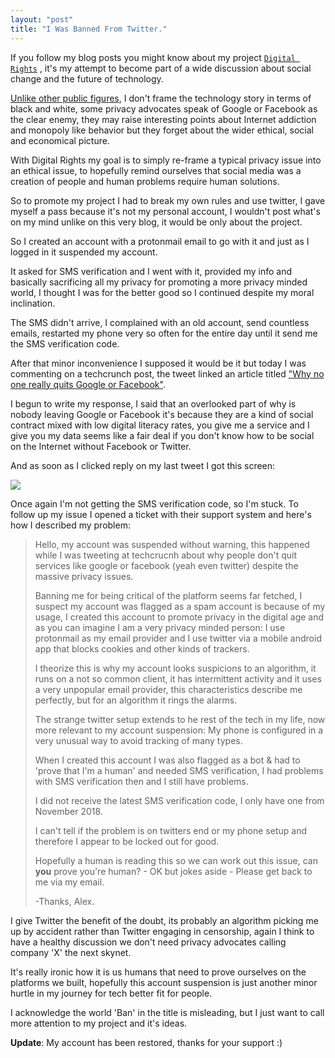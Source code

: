 ```yaml
---
layout: "post"
title: "I Was Banned From Twitter."
---
```


If you follow my blog posts you might know about my project [`Digital Rights`][dr] , it's my attempt to become part of a wide discussion about social change and the future of technology.

[Unlike other public figures][at], I don't frame the technology story in terms of black and white, some privacy advocates speak of Google or Facebook as the clear enemy, they may raise interesting points about Internet addiction and monopoly like behavior but they forget about the wider ethical, social and economical picture.

With Digital Rights my goal is to simply re-frame a typical privacy issue into an ethical issue, to hopefully remind ourselves that social media was a creation of people and human problems require human solutions.

So to promote my project I had to break my own rules and use twitter, I gave myself a pass because it's not my personal account, I wouldn't post what's on my mind unlike on this very blog, it would be only about the project.

So I created an account with a protonmail email to go with it and just as I logged in it suspended my account.

It asked for SMS verification and I went with it, provided my info and basically sacrificing all my privacy for promoting a more privacy minded world, I thought I was for the better good so I continued despite my moral inclination.

The SMS didn't arrive, I complained with an old account, send countless emails, restarted my phone very so often for the entire day until it send me the SMS verification code.

After that minor inconvenience I supposed it would be it but today I was commenting on a techcrunch post, the tweet linked an article titled ["Why no one really quits Google or Facebook"][article].

I begun to write my response, I said that an overlooked part of why is nobody leaving Google or Facebook it's because they are a kind of social contract mixed with low digital literacy rates, you give me a service and I give you my data seems like a fair deal if you don't know how to be social on the Internet without Facebook or Twitter.

And as soon as I clicked reply on my last tweet I got this screen:

![](https://i.imgur.com/LvGTP4gl.png) 

[dr]: https://digital-rights.github.io/
[at]: https://alex-esc.github.io/posts/alt-tech.html
[article]: https://techcrunch.com/2019/02/04/why-no-one-really-quits-google-or-facebook/


Once again I'm not getting the SMS verification code, so I'm stuck. To follow up my issue I opened a ticket with their support system and here's how I described my problem:

> Hello, my account was suspended without warning, this happened while I was tweeting at techcrucnh about why people don't quit services like google or facebook (yeah even twitter) despite the massive privacy issues.
> 
> Banning me for being critical of the platform seems far fetched, I suspect my account was flagged as a spam account is because of my usage, I created this account to promote privacy in the digital age and as you can imagine I am a very privacy minded person: I use protonmail as my email provider and I use twitter via a mobile android app that blocks cookies and other kinds of trackers.
> 
> I theorize this is why my account looks suspicions to an algorithm, it runs on a not so common client, it has intermittent activity and it uses a very unpopular email provider, this characteristics describe me perfectly, but for an algorithm it rings the alarms.
> 
> The strange twitter setup extends to he rest of the tech in my life, now more relevant to my account suspension: My phone is configured in a very unusual way to avoid tracking of many types.
> 
> When I created this account I was also flagged as a bot & had to 'prove that I'm a human' and needed SMS verification, I had problems with SMS verification then and I still have problems.
> 
> I did not receive the latest SMS verification code, I only have one from November 2018.
> 
> I can't tell if the problem is on twitters end or my phone setup and therefore I appear to be locked out for good.
> 
> Hopefully a human is reading this so we can work out this issue, can **you** prove you're human? - OK but jokes aside - Please get back to me via my email.
> 
> -Thanks, Alex.

I give Twitter the benefit of the doubt, its probably an algorithm picking me up by accident rather than Twitter engaging in censorship, again I think to have a healthy discussion we don't need privacy advocates calling company 'X' the next skynet.

It's really ironic how it is us humans that need to prove ourselves on the platforms we built, hopefully this account suspension is just another minor hurtle in my journey for tech better fit for people.

I acknowledge the world 'Ban' in the title is misleading, but I just want to call more attention to my project and it's ideas. 

**Update**: My account has been restored, thanks for your support :)

